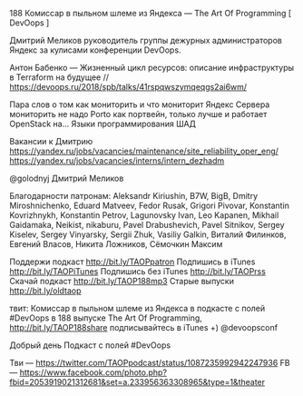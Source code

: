 188 Комиссар в пыльном шлеме из Яндекса — The Art Of Programming [ DevOops ]

Дмитрий Меликов руководитель группы дежурных администраторов Яндекс за кулисами конференции DevOops.

Антон Бабенко — Жизненный цикл ресурсов: описание инфраструктуры в Terraform на будущее // https://devoops.ru/2018/spb/talks/41rspqwszymqeqgs2ai6wm/

Пара слов о том как мониторить и что мониторит Яндекс
Сервера мониторить не надо
Porto как портвейн, только лучше и работает
OpenStack на...
Языки программирования 
ШАД

Вакансии к Дмитрию
https://yandex.ru/jobs/vacancies/maintenance/site_reliability_oper_eng/
https://yandex.ru/jobs/vacancies/interns/intern_dezhadm

@golodnyj
Дмитрий Меликов

Благодарности патронам:
Aleksandr Kiriushin, B7W, BigB, Dmitry Miroshnichenko, Eduard Matveev, Fedor Rusak, Grigori Pivovar, Konstantin Kovrizhnykh, Konstantin Petrov, Lagunovsky Ivan, Leo Kapanen, Mikhail Gaidamaka, Neikist, nikaburu, Pavel Drabushevich, Pavel Sitnikov, Sergey Kiselev, Sergey Vinyarsky, Sergii Zhuk, Vasiliy Galkin, Виталий Филинков, Евгений Власов, Никита Ложников, Сёмочкин Максим

Поддержи подкаст http://bit.ly/TAOPpatron
Подпишись в iTunes http://bit.ly/TAOPiTunes
Подпишись без iTunes http://bit.ly/TAOPrss
Скачай подкаст http://bit.ly/TAOP188mp3
Старые выпуски http://bit.ly/oldtaop

твит: 
Комиссар в пыльном шлеме из Яндекса в подкасте с полей #DevOops в 188 выпуске The Art Of Programming,  http://bit.ly/TAOP188share подписывайтесь в iTunes +) @devoopsconf   




Добрый день
Подкаст с полей #DevOops 

Тви — https://twitter.com/TAOPpodcast/status/1087235992942247936
FB — https://www.facebook.com/photo.php?fbid=2053919021312681&set=a.233956363308965&type=1&theater